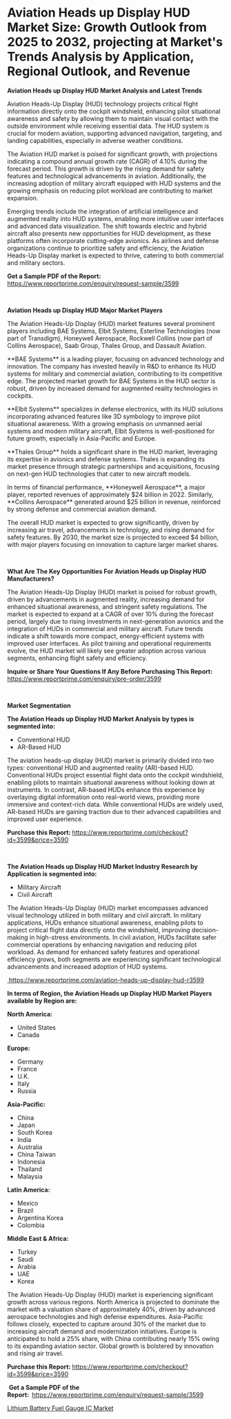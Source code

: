 <p><h1>Aviation Heads up Display HUD Market Size: Growth Outlook from 2025 to 2032, projecting at Market's Trends Analysis by Application, Regional Outlook, and Revenue</h1></p><p><strong>Aviation Heads up Display HUD Market Analysis and Latest Trends</strong></p>
<p><p>Aviation Heads-Up Display (HUD) technology projects critical flight information directly onto the cockpit windshield, enhancing pilot situational awareness and safety by allowing them to maintain visual contact with the outside environment while receiving essential data. The HUD system is crucial for modern aviation, supporting advanced navigation, targeting, and landing capabilities, especially in adverse weather conditions.</p><p>The Aviation HUD market is poised for significant growth, with projections indicating a compound annual growth rate (CAGR) of 4.10% during the forecast period. This growth is driven by the rising demand for safety features and technological advancements in aviation. Additionally, the increasing adoption of military aircraft equipped with HUD systems and the growing emphasis on reducing pilot workload are contributing to market expansion.</p><p>Emerging trends include the integration of artificial intelligence and augmented reality into HUD systems, enabling more intuitive user interfaces and advanced data visualization. The shift towards electric and hybrid aircraft also presents new opportunities for HUD development, as these platforms often incorporate cutting-edge avionics. As airlines and defense organizations continue to prioritize safety and efficiency, the Aviation Heads-Up Display market is expected to thrive, catering to both commercial and military sectors.</p></p>
<p><strong>Get a Sample PDF of the Report:&nbsp;</strong> <a href="https://www.reportprime.com/enquiry/request-sample/3599?utm_campaign=3195&utm_medium=2&utm_source=Github&utm_content=ia&utm_term=18032025&utm_id=aviation-heads-up-display-hud">https://www.reportprime.com/enquiry/request-sample/3599</a></p>
<p>&nbsp;</p>
<p><strong>Aviation Heads up Display HUD Major Market Players</strong></p>
<p><p>The Aviation Heads-Up Display (HUD) market features several prominent players including BAE Systems, Elbit Systems, Esterline Technologies (now part of Transdigm), Honeywell Aerospace, Rockwell Collins (now part of Collins Aerospace), Saab Group, Thales Group, and Dassault Aviation. </p><p>**BAE Systems** is a leading player, focusing on advanced technology and innovation. The company has invested heavily in R&D to enhance its HUD systems for military and commercial aviation, contributing to its competitive edge. The projected market growth for BAE Systems in the HUD sector is robust, driven by increased demand for augmented reality technologies in cockpits.</p><p>**Elbit Systems** specializes in defense electronics, with its HUD solutions incorporating advanced features like 3D symbology to improve pilot situational awareness. With a growing emphasis on unmanned aerial systems and modern military aircraft, Elbit Systems is well-positioned for future growth, especially in Asia-Pacific and Europe.</p><p>**Thales Group** holds a significant share in the HUD market, leveraging its expertise in avionics and defense systems. Thales is expanding its market presence through strategic partnerships and acquisitions, focusing on next-gen HUD technologies that cater to new aircraft models.</p><p>In terms of financial performance, **Honeywell Aerospace**, a major player, reported revenues of approximately $24 billion in 2022. Similarly, **Collins Aerospace** generated around $25 billion in revenue, reinforced by strong defense and commercial aviation demand.</p><p>The overall HUD market is expected to grow significantly, driven by increasing air travel, advancements in technology, and rising demand for safety features. By 2030, the market size is projected to exceed $4 billion, with major players focusing on innovation to capture larger market shares.</p></p>
<p>&nbsp;</p>
<p><strong>What Are The Key Opportunities For Aviation Heads up Display HUD Manufacturers?</strong></p>
<p><p>The Aviation Heads-Up Display (HUD) market is poised for robust growth, driven by advancements in augmented reality, increasing demand for enhanced situational awareness, and stringent safety regulations. The market is expected to expand at a CAGR of over 10% during the forecast period, largely due to rising investments in next-generation avionics and the integration of HUDs in commercial and military aircraft. Future trends indicate a shift towards more compact, energy-efficient systems with improved user interfaces. As pilot training and operational requirements evolve, the HUD market will likely see greater adoption across various segments, enhancing flight safety and efficiency.</p></p>
<p><strong>Inquire or Share Your Questions If Any Before Purchasing This Report:</strong> <a href="https://www.reportprime.com/enquiry/pre-order/3599?utm_campaign=3195&utm_medium=2&utm_source=Github&utm_content=ia&utm_term=18032025&utm_id=aviation-heads-up-display-hud">https://www.reportprime.com/enquiry/pre-order/3599</a></p>
<p>&nbsp;</p>
<p><strong>Market Segmentation</strong></p>
<p><strong>The Aviation Heads up Display HUD Market Analysis by types is segmented into:</strong></p>
<p><ul><li>Conventional HUD</li><li>AR-Based HUD</li></ul></p>
<p><p>The aviation heads-up display (HUD) market is primarily divided into two types: conventional HUD and augmented reality (AR)-based HUD. Conventional HUDs project essential flight data onto the cockpit windshield, enabling pilots to maintain situational awareness without looking down at instruments. In contrast, AR-based HUDs enhance this experience by overlaying digital information onto real-world views, providing more immersive and context-rich data. While conventional HUDs are widely used, AR-based HUDs are gaining traction due to their advanced capabilities and improved user experience.</p></p>
<p><strong>Purchase this Report:&nbsp;</strong><a href="https://www.reportprime.com/checkout?id=3599&price=3590&utm_campaign=3195&utm_medium=2&utm_source=Github&utm_content=ia&utm_term=18032025&utm_id=aviation-heads-up-display-hud">https://www.reportprime.com/checkout?id=3599&price=3590</a></p>
<p>&nbsp;</p>
<p><strong>The Aviation Heads up Display HUD Market Industry Research by Application is segmented into:</strong></p>
<p><ul><li>Military Aircraft</li><li>Civil Aircraft</li></ul></p>
<p><p>The Aviation Heads-Up Display (HUD) market encompasses advanced visual technology utilized in both military and civil aircraft. In military applications, HUDs enhance situational awareness, enabling pilots to project critical flight data directly onto the windshield, improving decision-making in high-stress environments. In civil aviation, HUDs facilitate safer commercial operations by enhancing navigation and reducing pilot workload. As demand for enhanced safety features and operational efficiency grows, both segments are experiencing significant technological advancements and increased adoption of HUD systems.</p></p>
<p><a href="https://www.reportprime.com/aviation-heads-up-display-hud-r3599?utm_campaign=3195&utm_medium=2&utm_source=Github&utm_content=ia&utm_term=18032025&utm_id=aviation-heads-up-display-hud">&nbsp;https://www.reportprime.com/aviation-heads-up-display-hud-r3599</a></p>
<p><strong>In terms of Region, the Aviation Heads up Display HUD Market Players available by Region are:</strong></p>
<p>
    <p> <strong> North America: </strong>
        <ul>
            <li>United States</li>
            <li>Canada</li>
        </ul>
        </p> 
    <p> <strong> Europe: </strong>
        <ul>
            <li>Germany</li>
            <li>France</li>
            <li>U.K.</li>
            <li>Italy</li>
            <li>Russia</li>
        </ul>
        </p> 
    <p> <strong> Asia-Pacific: </strong>
        <ul>
            <li>China</li>
            <li>Japan</li>
            <li>South Korea</li>
            <li>India</li>
            <li>Australia</li>
            <li>China Taiwan</li>
            <li>Indonesia</li>
            <li>Thailand</li>
            <li>Malaysia</li>
        </ul>
        </p> 
    <p> <strong> Latin America: </strong>
        <ul>
            <li>Mexico</li>
            <li>Brazil</li>
            <li>Argentina Korea</li>
            <li>Colombia</li>
        </ul>
        </p> 
    <p> <strong> Middle East & Africa: </strong>
        <ul>
            <li>Turkey</li>
            <li>Saudi</li>
            <li>Arabia</li>
            <li>UAE</li>
            <li>Korea</li>
        </ul>
    </p>
    </p>
<p><p>The Aviation Heads-Up Display (HUD) market is experiencing significant growth across various regions. North America is projected to dominate the market with a valuation share of approximately 40%, driven by advanced aerospace technologies and high defense expenditures. Asia-Pacific follows closely, expected to capture around 30% of the market due to increasing aircraft demand and modernization initiatives. Europe is anticipated to hold a 25% share, with China contributing nearly 15% owing to its expanding aviation sector. Global growth is bolstered by innovation and rising air travel.</p></p>
<p><strong>Purchase this Report: </strong><a href="https://www.reportprime.com/checkout?id=3599&price=3590&utm_campaign=3195&utm_medium=2&utm_source=Github&utm_content=ia&utm_term=18032025&utm_id=aviation-heads-up-display-hud">https://www.reportprime.com/checkout?id=3599&price=3590</a></p>
<p>&nbsp;<strong>Get a Sample PDF of the Report:&nbsp;&nbsp;</strong><a href="https://www.reportprime.com/enquiry/request-sample/3599?utm_campaign=3195&utm_medium=2&utm_source=Github&utm_content=ia&utm_term=18032025&utm_id=aviation-heads-up-display-hud">https://www.reportprime.com/enquiry/request-sample/3599</a></p>
<p><strong></strong></p>
<p><p><a href="https://github.com/mafuzakirju/Market-Research-Report-List-1/blob/main/lithium-battery-fuel-gauge-ic-market.md?utm_campaign=3195&utm_medium=2&utm_source=Github&utm_content=ia&utm_term=18032025&utm_id=aviation-heads-up-display-hud">Lithium Battery Fuel Gauge IC Market</a></p></p>